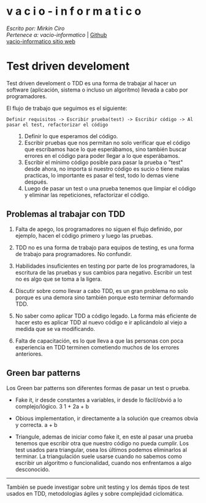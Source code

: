 v a c i o - i n f o r m a t i c o
====
*Escrito por: Mirkin Ciro* <br>
*Pertenece a: vacio-informatico* | [Github](https://github.com/vacio-informatico/) <br>
[vacio-informatico sitio web](https://vacio-informatico.github.io/v-i/)

# Test driven develoment

Test driven develoment o TDD es una forma de trabajar al hacer un software (aplicación, sistema o incluso un algoritmo) llevada a cabo por programadores.

El flujo de trabajo que seguimos es el siguiente:

	Definir requisitos -> Escribir prueba(test) -> Escribir código -> Al pasar el test, refactorizar el código

<ul>
<ol>
	<li>Definir lo que esperamos del código.</li>
	<li>Escribir pruebas que nos permitan no solo verificar que el código que escribamos hace lo que esperábamos, sino también buscar errores en el código para poder llegar a lo que esperábamos.</li>
	<li>Escribir el mínimo código posible para pasar la prueba o "test" desde ahora, no importa si nuestro código es sucio o tiene malas practicas, lo importante es pasar el test, todo lo demas viene después.</li>
	<li>Luego de pasar un test o una prueba tenemos que limpiar el código y eliminar las repeticiones, refactorizar el código.</li>
</ol>
</ul>


## Problemas al trabajar con TDD

1. Falta de apego, los programadores no siguen el flujo definido, por ejemplo, hacen el código primero y luego las pruebas.

2. TDD no es una forma de trabajo para equipos de testing, es una forma de trabajo para programadores. No confundir.

3. Habilidades insuficientes en testing por parte de los programadores, la escritura de las pruebas y sus cambios para negativo. Escribir un test no es algo que se toma a la ligera.

4. Discutir sobre como llevar a cabo TDD, es un gran problema no solo porque es una demora sino también porque esto terminar deformando TDD.

5. No saber como aplicar TDD a código legado. La forma más eficiente de hacer esto es aplicar TDD al nuevo código e ir aplicándolo al viejo a medida que se va modificando.

6. Falta de capacitación, es lo que lleva a que las personas con poca experiencia en TDD terminen cometiendo muchos de los errores anteriores.

## Green bar patterns

Los Green bar patterns son diferentes formas de pasar un test o prueba.

* Fake it, ir desde constantes a variables, ir desde lo fácil/obvió a lo complejo/lógico.
	3
	1 + 2a + b

* Obious implementation, ir directamente a la solución que creamos obvia y correcta.
a + b

* Triangule, ademas de iniciar como fake it, en este al pasar una prueba tenemos que escribir otra que nuestro código no pueda cumplir. 
Los test usados para triangular, osea los últimos podemos eliminarlos al terminar. 
La triangulación suele usarse cuando no sabemos como escribir un algoritmo o funcionalidad, cuando nos enfrentamos a algo desconocido.

---

También se puede investigar sobre unit testing y los demás tipos de test usados en TDD, metodologías ágiles y sobre complejidad ciclomática.